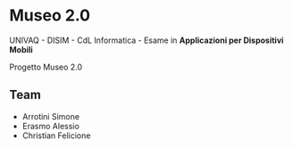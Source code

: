 # Museo 2.0

UNIVAQ - DISIM - CdL Informatica - Esame in **Applicazioni per Dispositivi Mobili**

Progetto Museo 2.0

## Team
- Arrotini Simone
- Erasmo Alessio
- Christian Felicione

